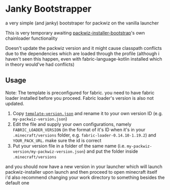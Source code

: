 # Janky Bootstrapper

a very simple (and janky) bootstraper for packwiz on the vanilla launcher  

This is very temporary awaiting [packwiz-installer-bootstrap](https://github.com/packwiz/packwiz-installer-bootstrap)'s own chainloader functionality  

Doesn't update the packwiz version and it might cause classpath conflicts due to the dependencies which are loaded through the profile (although i haven't seen this happen, even with fabric-language-kotlin installed which in theory would've had conflicts)

## Usage

Note: The template is preconfigured for fabric. you need to have fabric loader installed before you proceed. Fabric loader's version is also not updated.

1. Copy [`template-version.json`](./template-version.json) and rename it to your own version ID (e.g. `my-packwiz-version.json`)
2. Edit the file and supply your own configurations, namely `FABRIC_LOADER_VERSION` (in the format of it's ID when it's in your `.minecraft/versions` folder, e.g. `fabric-loader-0.14.10-1.19.2`) and `YOUR_PACK_URL`. make sure the id is correct
3. Put your version file in a folder of the same name (i.e. `my-packwiz-version/my-packwiz-version.json`) and put the folder inside `.minecraft/versions`

and you should now have a new version in your launcher which will launch packwiz-installer upon launch and then proceed to open minecraft itself  
i'd also recommend changing your work directory to something besides the default one

